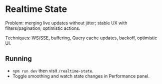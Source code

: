 # Realtime State

Problem: merging live updates without jitter; stable UX with filters/pagination; optimistic actions.

Techniques: WS/SSE, buffering, Query cache updates, backoff, optimistic UI.

## Running

- `npm run dev` then visit `/realtime-state`.
- Toggle smoothing and watch state changes in Performance panel.
